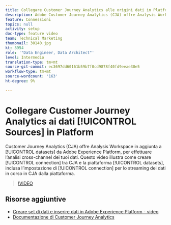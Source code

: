 ```yaml
---
title: Collegare Customer Journey Analytics alle origini dati in Platform
description: Adobe Customer Journey Analytics (CJA) offre Analysis Workspace sopra i set di dati di Adobe Experience Platform, al fine di effettuare l’analisi cross-channel dei tuoi dati. Questo video illustra come creare la connessione tra CJA e i set di dati di Platform, inclusa l’impostazione della connessione per lo streaming di dati in corso in CJA dalla piattaforma.
feature: Connessioni
topics: null
activity: setup
doc-type: feature video
team: Technical Marketing
thumbnail: 30140.jpg
kt: 3954
role: '"Data Engineer, Data Architect"'
level: Intermedio
translation-type: tm+mt
source-git-commit: ec3697dd60161b59b7f0cd9878f40fd9eeae30e5
workflow-type: tm+mt
source-wordcount: '163'
ht-degree: 9%

---
```



# Collegare Customer Journey Analytics ai dati [!UICONTROL Sources] in Platform

Customer Journey Analytics (CJA) offre Analysis Workspace in aggiunta a [!UICONTROL datasets] da Adobe Experience Platform, per effettuare l’analisi cross-channel dei tuoi dati. Questo video illustra come creare [!UICONTROL connection] tra CJA e la piattaforma [!UICONTROL datasets], inclusa l’impostazione di [!UICONTROL connection] per lo streaming dei dati in corso in CJA dalla piattaforma.

>[!VIDEO](https://video.tv.adobe.com/v/30140/?quality=12&enable10seconds=on&speedcontrol=on)

## Risorse aggiuntive

* [Creare set di dati e inserire dati in Adobe Experience Platform - video](https://docs.adobe.com/content/help/en/platform-learn/tutorials/data-ingestion/create-datasets-and-ingest-data.html)
* [Documentazione di Customer Journey Analytics](https://docs.adobe.com/content/help/it-IT/analytics-platform/using/cja-landing.html)
